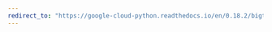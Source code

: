 ```yaml
---
redirect_to: "https://google-cloud-python.readthedocs.io/en/0.18.2/bigtable-instance-api.html"
---
```

